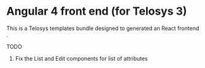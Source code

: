 # Angular 4 front end (for Telosys 3)

This is a Telosys templates bundle designed to generated an React frontend .

TODO

1. Fix the List and Edit components for list of attributes
